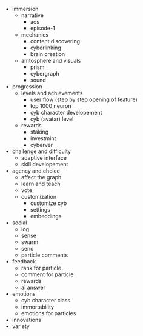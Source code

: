 - immersion
	- narrative
		- aos
		- episode-1
	- mechanics
		- content discovering
		- cyberlinking
		- brain creation
	- amtosphere and visuals
		- prism
		- cybergraph
		- sound
- progression
	- levels and achievements
		- user flow (step by step opening of feature)
		- top 1000 neuron
		- cyb character developement
		- cyb (avatar) level
	- rewards
		- staking
		- investmint
		- cyberver
- challenge and difficulty
	- adaptive interface
	- skill developement
- agency and choice
	- affect the graph
	- learn and teach
	- vote
	- customization
		- customize cyb
		- settings
		- embeddings
- social
	- log
	- sense
	- swarm
	- send
	- particle comments
- feedback
	- rank for particle
	- comment for particle
	- rewards
	- ai answer
- emotions
	- cyb character class
	- immortability
	- emotions for particles
- innovations
- variety